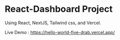 # React-Dashboard Project

Using React, NextJS, Tailwind css, and Vercel.

Live Demo : https://hello-world-five-drab.vercel.app/
